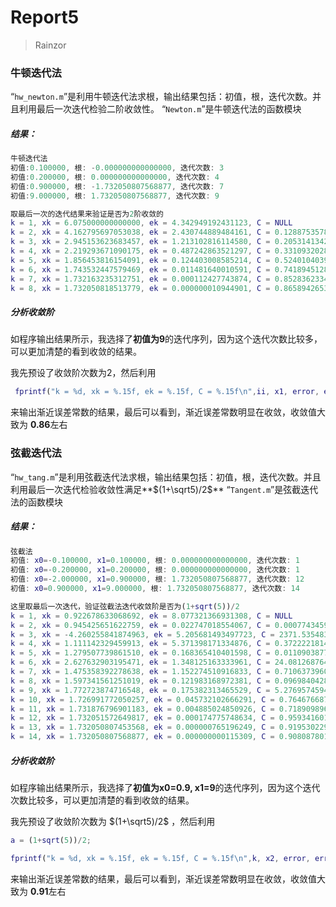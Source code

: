 # Report5

> Rainzor

### 牛顿迭代法

“`hw_newton.m`”是利用牛顿迭代法求根，输出结果包括：初值，根，迭代次数。并且利用最后一次迭代检验二阶收敛性。
“`Newton.m`”是牛顿迭代法的函数模块

##### 结果：

```matlab
牛顿迭代法
初值:0.100000, 根: -0.000000000000000, 迭代次数: 3
初值:0.200000, 根: 0.000000000000000, 迭代次数: 4
初值:0.900000, 根: -1.732050807568877, 迭代次数: 7
初值:9.000000, 根: 1.732050807568877, 迭代次数: 9

取最后一次的迭代结果来验证是否为2阶收敛的
k = 1, xk = 6.075000000000000, ek = 4.342949192431123, C = NULL
k = 2, xk = 4.162795697053038, ek = 2.430744889484161, C = 0.128875357807854
k = 3, xk = 2.945153623683457, ek = 1.213102816114580, C = 0.205314134292457
k = 4, xk = 2.219293671090175, ek = 0.487242863521297, C = 0.331093202872011
k = 5, xk = 1.856453816154091, ek = 0.124403008585214, C = 0.524010403990703
k = 6, xk = 1.743532447579469, ek = 0.011481640010591, C = 0.741894512898189
k = 7, xk = 1.732163235312751, ek = 0.000112427743874, C = 0.852836233413889
k = 8, xk = 1.732050818513779, ek = 0.000000010944901, C = 0.865894265361425
```

##### 分析收敛阶

如程序输出结果所示，我选择了**初值为9**的迭代序列，因为这个迭代次数比较多，可以更加清楚的看到收敛的结果。

我先预设了收敛阶次数为2，然后利用

```matlab
 fprintf("k = %d, xk = %.15f, ek = %.15f, C = %.15f\n",ii, x1, error, error/e^2);%C是渐近误差常数
```

来输出渐近误差常数的结果，最后可以看到，渐近误差常数明显在收敛，收敛值大致为 **0.86**左右

### 弦截迭代法

“`hw_tang.m`”是利用弦截迭代法求根，输出结果包括：初值，根，迭代次数。并且利用最后一次迭代检验收敛性满足**$(1+\sqrt5)/2$**
“`Tangent.m`”是弦截迭代法的函数模块 

##### 结果：

```matlab
弦截法
初值: x0=-0.100000, x1=0.100000, 根: 0.000000000000000, 迭代次数: 1
初值: x0=-0.200000, x1=0.200000, 根: 0.000000000000000, 迭代次数: 1
初值: x0=-2.000000, x1=0.900000, 根: 1.732050807568877, 迭代次数: 12
初值: x0=0.900000, x1=9.000000, 根: 1.732050807568877, 迭代次数: 14

这里取最后一次迭代，验证弦截法迭代收敛阶是否为(1+sqrt(5))/2
k = 1, xk = 0.922678633068692, ek = 8.077321366931308, C = NULL
k = 2, xk = 0.945425651622759, ek = 0.022747018554067, C = 0.000774345988665
k = 3, xk = -4.260255841874963, ek = 5.205681493497723, C = 2371.535483065387325
k = 4, xk = 1.111142329459913, ek = 5.371398171334876, C = 0.372222181489314
k = 5, xk = 1.279507739861510, ek = 0.168365410401598, C = 0.011090387765539
k = 6, xk = 2.627632903195471, ek = 1.348125163333961, C = 24.081268764321550
k = 7, xk = 1.475358392278638, ek = 1.152274510916833, C = 0.710637396087242
k = 8, xk = 1.597341561251019, ek = 0.121983168972381, C = 0.096984042848802
k = 9, xk = 1.772723874716548, ek = 0.175382313465529, C = 5.276957459490521
k = 10, xk = 1.726991772050257, ek = 0.045732102666291, C = 0.764676687530142
k = 11, xk = 1.731876796901183, ek = 0.004885024850926, C = 0.718909896388291
k = 12, xk = 1.732051572649817, ek = 0.000174775748634, C = 0.959341601223050
k = 13, xk = 1.732050807453568, ek = 0.000000765196249, C = 0.919530229430167
k = 14, xk = 1.732050807568877, ek = 0.000000000115309, C = 0.908087801932059
```

##### 分析收敛阶

如程序输出结果所示，我选择了**初值为x0=0.9, x1=9**的迭代序列，因为这个迭代次数比较多，可以更加清楚的看到收敛的结果。

我先预设了收敛阶次数为 $(1+\sqrt5)/2$ ，然后利用

```matlab
a = (1+sqrt(5))/2;

fprintf("k = %d, xk = %.15f, ek = %.15f, C = %.15f\n",k, x2, error, error/e^(a));%C是渐近误差常数
```

来输出渐近误差常数的结果，最后可以看到，渐近误差常数明显在收敛，收敛值大致为 **0.91**左右